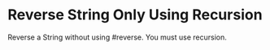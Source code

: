 # Reverse String Only Using Recursion

Reverse a String without using #reverse.  You must use recursion.